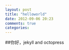 ```yaml
---
layout: post
title: "helloworld"
date: 2012-09-06 20:23
comments: true
categories: 
---
```


##你好，jekyll and octopress
